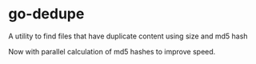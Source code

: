 # go-dedupe
A utility to find files that have duplicate content using size and md5 hash

Now with parallel calculation of md5 hashes to improve speed.
